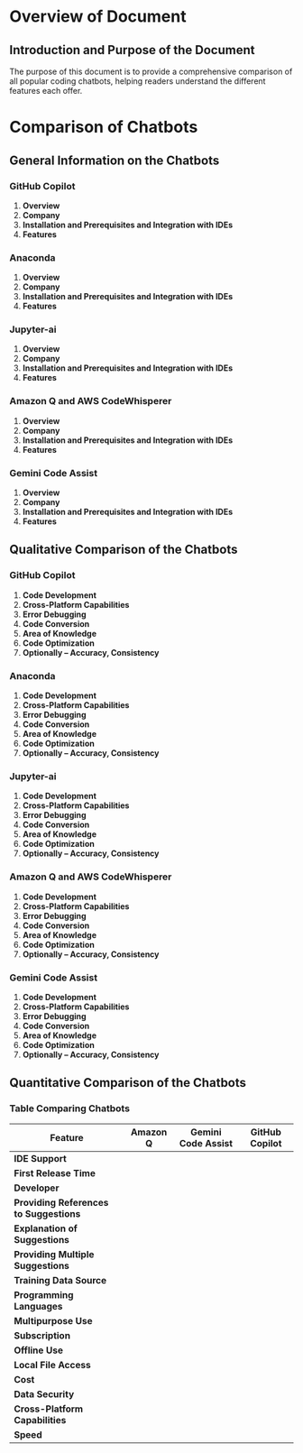 # Overview of Document

## Introduction and Purpose of the Document

The purpose of this document is to provide a comprehensive comparison of all popular coding chatbots, helping readers understand the different features each offer.

# Comparison of Chatbots

## General Information on the Chatbots

### GitHub Copilot

1. **Overview**
2. **Company**
3. **Installation and Prerequisites and Integration with IDEs**
4. **Features**

### Anaconda

1. **Overview**
2. **Company**
3. **Installation and Prerequisites and Integration with IDEs**
4. **Features**

### Jupyter-ai

1. **Overview**
2. **Company**
3. **Installation and Prerequisites and Integration with IDEs**
4. **Features**

### Amazon Q and AWS CodeWhisperer

1. **Overview**
2. **Company**
3. **Installation and Prerequisites and Integration with IDEs**
4. **Features**

### Gemini Code Assist

1. **Overview**
2. **Company**
3. **Installation and Prerequisites and Integration with IDEs**
4. **Features**

## Qualitative Comparison of the Chatbots

### GitHub Copilot

1. **Code Development**
2. **Cross-Platform Capabilities**
3. **Error Debugging**
4. **Code Conversion**
5. **Area of Knowledge**
6. **Code Optimization**
7. **Optionally – Accuracy, Consistency**

### Anaconda

1. **Code Development**
2. **Cross-Platform Capabilities**
3. **Error Debugging**
4. **Code Conversion**
5. **Area of Knowledge**
6. **Code Optimization**
7. **Optionally – Accuracy, Consistency**

### Jupyter-ai

1. **Code Development**
2. **Cross-Platform Capabilities**
3. **Error Debugging**
4. **Code Conversion**
5. **Area of Knowledge**
6. **Code Optimization**
7. **Optionally – Accuracy, Consistency**

### Amazon Q and AWS CodeWhisperer

1. **Code Development**
2. **Cross-Platform Capabilities**
3. **Error Debugging**
4. **Code Conversion**
5. **Area of Knowledge**
6. **Code Optimization**
7. **Optionally – Accuracy, Consistency**

### Gemini Code Assist

1. **Code Development**
2. **Cross-Platform Capabilities**
3. **Error Debugging**
4. **Code Conversion**
5. **Area of Knowledge**
6. **Code Optimization**
7. **Optionally – Accuracy, Consistency**

## Quantitative Comparison of the Chatbots

### Table Comparing Chatbots

| Feature                        | Amazon Q                                      | Gemini Code Assist                          | GitHub Copilot                              |
|--------------------------------|----------------------------------------------|--------------------------------------------|---------------------------------------------|
| **IDE Support**                |                                              |                                            |                                             |
| **First Release Time**         |                                              |                                            |                                             |
| **Developer**                  |                                              |                                            |                                             |
| **Providing References to Suggestions** |                                              |                                            |                                             |
| **Explanation of Suggestions** |                                              |                                            |                                             |
| **Providing Multiple Suggestions** |                                              |                                            |                                             |
| **Training Data Source**       |                                              |                                            |                                             |
| **Programming Languages**      |                                              |                                            |                                             |
| **Multipurpose Use**           |                                              |                                            |                                             |
| **Subscription**               |                                              |                                            |                                             |
| **Offline Use**                |                                              |                                            |                                             |
| **Local File Access**          |                                              |                                            |                                             |
| **Cost**                       |                                              |                                            |                                             |
| **Data Security**              |                                              |                                            |                                             |
| **Cross-Platform Capabilities**|                                              |                                            |                                             |
| **Speed**                      |                                              |                                            |                                             |
